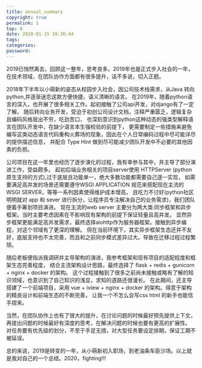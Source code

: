 ```yaml
---
title: annual_summary
copyright: true
permalink: 1
top: 0
date: 2020-01-15 10:30:44
tags:
categories:
password:
---
```


2019已悄然离去，回顾这一整年，思考良多。2019年也是正式步入社会的一年，在技术领域，在团队协作方面都有很多提升，话不多说，切入正题。<!--more-->

2018年下半年以小萌新的姿态从校园步入社会，因公司技术栈需求，从Java 转向 python,并逐渐迷恋这款方便快捷，语义清晰的语言。
在2019年，随着python语言的深入，也开展了很多相关工作。起初接触了公司api开发，对django有了一定了解。
随后转向业务开发，受迫于初创公司设计文档，注释严重匮乏，逻辑复杂且编码风格层出不穷，吃劲苦口，
也深刻意识到python这种动态的强类型解释语言在团队开发中，在缺少语言本生强校验的前提下，
更需要制定一些措施来避免编写这类动态语言代码重构火葬场的现象，因此在个人日常编码过程中尽可能详尽的提供描述信息，
并配合 Type Hint 做到尽可能减少团队开发中不必要的其他因素的负担。

公司项目在这一年里也经历了逐步演化的过程，我有幸参与其中，并主导了部分演进工作，受益颇多。
起初后端业务相关的项目server使用 HTTPServer (python原生支持的方式),过于底层且功能单一，绝大多数功能都需要自己逐一实现，
如需要满足高并发的场景还需要遵守WSGI APPLICATION 规范来搭配现在主流的WSGI SERVER，等等一系列因素使得维护成本增高，
且吃力不讨好(python社区 明明就对 app 和 sever 进行拆分，让程序员专注解决自己的业务需求)，我们团队便着手筹划项目演进。
现在主流的web server 主要分为两大类:同步框架和异步框架。当时主要考虑因素在不影响现有架构的前提下保证轻量且高并发。
显然异步框架更能满足高并发需求，最终选择aiohttp作为服务器框架。接触到异步编程，对这个邻域有了更深的理解。
但在当前环境下，其实异步框架生态还并不友好，底层支持也不太完善，而且和之前同步模式差异过大。导致在迁移过程过程繁琐。

随后老板便指派我调研并主导架构的演进，我参考框架和现有项目的适配程度和框架生态完善程度，
结合主流架构设计思路，最终选择了 flask + redis + gunicorn + nginx + docker 的架构。
这个过程接触到了很多之前尚未接触或略有了解的知识领域，也意识到了自己知识的浅显，求知的道路还很漫长。
在此期间，还主导搭建了一个前端项目，采用 vue + iview + nginx + docker 的架构。得意于架构的精良设计和前端生态的不断完善，
让我一个不怎么会写css html 的新手也能信手捏来。

当然，在团队协作上也有了很大的提升，在讨论问题的时候最好预先提供上下文，再提出问题的时候最好有深度的思考，在解决问题的时候也要有更高的扩展性。
对任务要有优先级的划分，不至于手足无措，对大型任务要设定排期，保证工期不被延误。

总的来说，2019是转变的一年，从小萌新初入职场，到老油条车臣沙场。以上就是我对自己的一个总结。2020，fighting!!!






